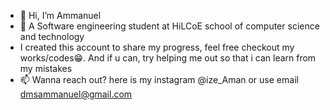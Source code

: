- 👋 Hi, I’m Ammanuel
- 🌱 A Software engineering student at HiLCoE school of computer science and technology
- I created this account to share my progress, feel free checkout my works/codes😁. And if u can, try helping me out so that i can learn from my mistakes
- 📫 Wanna reach out? here is my instagram @ize_Aman or use email dmsammanuel@gmail.com
  

  
<!---
Ize-Aman/Ize-Aman is a ✨ special ✨ repository because its `README.md` (this file) appears on your GitHub profile.
You can click the Preview link to take a look at your changes.
--->

